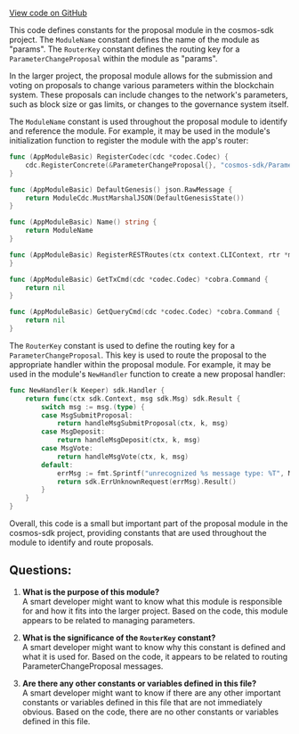 [View code on GitHub](https://github.com/cosmos/cosmos-sdk.git/x/params/types/proposal/keys.go)

This code defines constants for the proposal module in the cosmos-sdk project. The `ModuleName` constant defines the name of the module as "params". The `RouterKey` constant defines the routing key for a `ParameterChangeProposal` within the module as "params". 

In the larger project, the proposal module allows for the submission and voting on proposals to change various parameters within the blockchain system. These proposals can include changes to the network's parameters, such as block size or gas limits, or changes to the governance system itself. 

The `ModuleName` constant is used throughout the proposal module to identify and reference the module. For example, it may be used in the module's initialization function to register the module with the app's router:

```go
func (AppModuleBasic) RegisterCodec(cdc *codec.Codec) {
	cdc.RegisterConcrete(&ParameterChangeProposal{}, "cosmos-sdk/ParameterChangeProposal", nil)
}

func (AppModuleBasic) DefaultGenesis() json.RawMessage {
	return ModuleCdc.MustMarshalJSON(DefaultGenesisState())
}

func (AppModuleBasic) Name() string {
	return ModuleName
}

func (AppModuleBasic) RegisterRESTRoutes(ctx context.CLIContext, rtr *mux.Router) {
}

func (AppModuleBasic) GetTxCmd(cdc *codec.Codec) *cobra.Command {
	return nil
}

func (AppModuleBasic) GetQueryCmd(cdc *codec.Codec) *cobra.Command {
	return nil
}
```

The `RouterKey` constant is used to define the routing key for a `ParameterChangeProposal`. This key is used to route the proposal to the appropriate handler within the proposal module. For example, it may be used in the module's `NewHandler` function to create a new proposal handler:

```go
func NewHandler(k Keeper) sdk.Handler {
	return func(ctx sdk.Context, msg sdk.Msg) sdk.Result {
		switch msg := msg.(type) {
		case MsgSubmitProposal:
			return handleMsgSubmitProposal(ctx, k, msg)
		case MsgDeposit:
			return handleMsgDeposit(ctx, k, msg)
		case MsgVote:
			return handleMsgVote(ctx, k, msg)
		default:
			errMsg := fmt.Sprintf("unrecognized %s message type: %T", ModuleName, msg)
			return sdk.ErrUnknownRequest(errMsg).Result()
		}
	}
}
```

Overall, this code is a small but important part of the proposal module in the cosmos-sdk project, providing constants that are used throughout the module to identify and route proposals.
## Questions: 
 1. **What is the purpose of this module?**\
A smart developer might want to know what this module is responsible for and how it fits into the larger project. Based on the code, this module appears to be related to managing parameters.

2. **What is the significance of the `RouterKey` constant?**\
A smart developer might want to know why this constant is defined and what it is used for. Based on the code, it appears to be related to routing ParameterChangeProposal messages.

3. **Are there any other constants or variables defined in this file?**\
A smart developer might want to know if there are any other important constants or variables defined in this file that are not immediately obvious. Based on the code, there are no other constants or variables defined in this file.